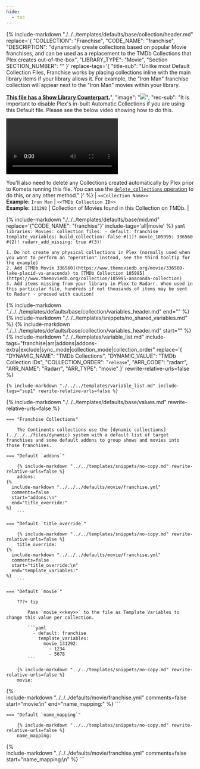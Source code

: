 ```yaml
---
hide:
  - toc
---
```

{%
    include-markdown "./../../templates/defaults/base/collection/header.md"
    replace='{
        "COLLECTION": "Franchise", 
        "CODE_NAME": "franchise",
        "DESCRIPTION": "dynamically create collections based on popular Movie franchises, and can be used as a replacement to the TMDb Collections that Plex creates out-of-the-box",
        "LIBRARY_TYPE": "Movie", 
        "Section SECTION_NUMBER": ""
    }'
    replace-tags='{
        "title-sub": "Unlike most Default Collection Files, Franchise works by placing collections inline with the main library items if your library allows it. 
For example, the \"Iron Man\" franchise collection will appear next to the \"Iron Man\" movies within your library.

**[This file has a Show Library Counterpart.](./../../../../show/franchise)**",
        "image": "![](./../../../../assets/images/defaults/posters/franchise_movie.png)",
        "rec-sub": "It is important to disable Plex\'s in-built Automatic Collections if you are using this Default file. Please see the below video showing how to do this.

<video controls><source src=\"./../../../../../assets/images/defaults/automatic_collections.mp4\" type=\"video/mp4\"></video>

You\'ll also need to delete any Collections created automatically by Plex prior to Kometa running this file. 
You can use the [`delete_collections` operation](./../../../../config/operations.md#delete-collections) to do this, or any other method."
    }'
%}
| `<<Collection Name>>`<br>**Example:** `Iron Man` | `<<TMDb Collection ID>>`<br>**Example:** `131292` | Collection of Movies found in this Collection on TMDb. |

{% include-markdown "./../../templates/defaults/base/mid.md" replace='{"CODE_NAME": "franchise"}' include-tags='all|movie' %}
    ```yaml
    libraries:
      Movies:
        collection_files:
          - default: franchise
            template_variables:
              build_collection: false #(1)!
              movie_105995: 336560 #(2)!
              radarr_add_missing: true #(3)!
    ```

    1. Do not create any physical collections in Plex (normally used when you want to perform an "operation" instead, see the third tooltip for the example)
    2. Add [TMDb Movie 336560](https://www.themoviedb.org/movie/336560-lake-placid-vs-anaconda) to [TMDb Collection 105995](https://www.themoviedb.org/collection/105995-anaconda-collection) 
    3. Add items missing from your library in Plex to Radarr. When used in this particular file, hundreds if not thousands of items may be sent to Radarr - proceed with caution!

{% include-markdown "./../../templates/defaults/base/collection/variables_header.md" end="<!--file-->" %}
{% include-markdown "./../../templates/snippets/no_shared_variables.md" %}
{% include-markdown "./../../templates/defaults/base/collection/variables_header.md" start="<!--file-header-->" %}
    {%
        include-markdown "./../../templates/variable_list.md"
        include-tags="franchise|arr|addons|addons-extra|exclude|sync_mode|collection_mode|collection_order"
        replace='{
            "DYNAMIC_NAME": "TMDb Collections", 
            "DYNAMIC_VALUE": "TMDb Collection IDs",
            "COLLECTION_ORDER": "`release`",
            "ARR_CODE": "radarr",
            "ARR_NAME": "Radarr",
            "ARR_TYPE": "movie"
        }'
        rewrite-relative-urls=false
    %}

    {% include-markdown "./../../templates/variable_list.md" include-tags="sup1" rewrite-relative-urls=false %}

{% include-markdown "./../../templates/defaults/base/values.md" rewrite-relative-urls=false %}

    === "Franchise Collections"
        
        The Continents collections use the [dynamic collections](../../../files/dynamic) system with a default list of target franchises and some default addons to group shows and movies into those franchises.

    === "Default `addons`"
    
        {% include-markdown "../../templates/snippets/no-copy.md" rewrite-relative-urls=false %}
        addons: 
    {%    
      include-markdown "../../../defaults/movie/franchise.yml" 
      comments=false
      start="addons:\n"
      end="title_override:"
    %}
        ```

    === "Default `title_override`"
    
        {% include-markdown "../../templates/snippets/no-copy.md" rewrite-relative-urls=false %}
        title_override: 
    {%    
      include-markdown "../../../defaults/movie/franchise.yml" 
      comments=false
      start="title_override:\n"
      end="template_variables:"
    %}
        ```

    === "Default `movie`"
    
        ???+ tip 
    
            Pass `movie_<<key>>` to the file as Template Variables to change this value per collection. 
    
            ```yaml
              - default: franchise
                template_variables:
                  movie_131292:
                    - 1234
                    - 5678
            ```

        {% include-markdown "../../templates/snippets/no-copy.md" rewrite-relative-urls=false %}
        movie: 
  {%    
    include-markdown "../../../defaults/movie/franchise.yml" 
    comments=false
    start="movie:\n"
    end="name_mapping:"
  %}
        ```

    === "Default `name_mapping`"
    
        {% include-markdown "../../templates/snippets/no-copy.md" rewrite-relative-urls=false %}
        name_mapping: 
  {%    
    include-markdown "../../../defaults/movie/franchise.yml" 
    comments=false
    start="name_mapping:\n"
  %}
        ```

